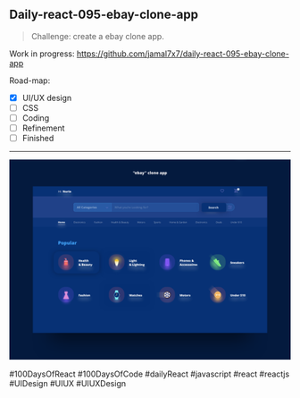 ## Daily-react-095-ebay-clone-app

> Challenge: create a ebay clone app.

Work in progress: https://github.com/jamal7x7/daily-react-095-ebay-clone-app

Road-map:

- [x] UI/UX design
- [ ] CSS
- [ ] Coding
- [ ] Refinement
- [ ] Finished

---

![Alt text](src/images/daily-react-095-ebay-clone-app.png?raw=true "App UI")



#100DaysOfReact #100DaysOfCode #dailyReact #javascript #react #reactjs #UIDesign #UIUX #UIUXDesign
